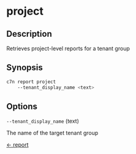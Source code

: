 # project

## Description

Retrieves project-level reports for a tenant group

## Synopsis

```bash
c7n report project
    --tenant_display_name <text>
```

## Options

`--tenant_display_name` (text) 

The name of the target tenant group


[← report](./index.md)